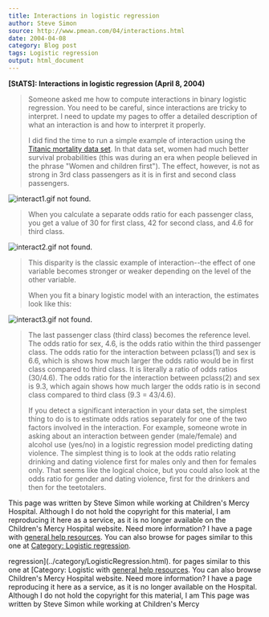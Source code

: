 ```yaml
---
title: Interactions in logistic regression
author: Steve Simon
source: http://www.pmean.com/04/interactions.html
date: 2004-04-08
category: Blog post
tags: Logistic regression
output: html_document
---
```

**[StATS]: Interactions in logistic regression
(April 8, 2004)**

> Someone asked me how to compute interactions in binary logistic
> regression. You need to be careful, since interactions are tricky to
> interpret. I need to update my pages to offer a detailed description
> of what an interaction is and how to interpret it properly.
>
> I did find the time to run a simple example of interaction using the
> [Titanic mortality data set](../training/datasets/titanic.htm). In
> that data set, women had much better survival probabilities (this was
> during an era when people believed in the phrase \"Women and children
> first\"). The effect, however, is not as strong in 3rd class
> passengers as it is in first and second class passengers.

![interact1.gif not found.](../../../web/images/04/interactions01.png)

> When you calculate a separate odds ratio for each passenger class, you
> get a value of 30 for first class, 42 for second class, and 4.6 for
> third class.

![interact2.gif not found.](../../../web/images/04/interactions02.png)

> This disparity is the classic example of interaction\--the effect of
> one variable becomes stronger or weaker depending on the level of the
> other variable.
>
> When you fit a binary logistic model with an interaction, the
> estimates look like this:

![interact3.gif not found.](../../../web/images/04/interactions03.png)

> The last passenger class (third class) becomes the reference level.
> The odds ratio for sex, 4.6, is the odds ratio within the third
> passenger class. The odds ratio for the interaction between pclass(1)
> and sex is 6.6, which is shows how much larger the odds ratio would be
> in first class compared to third class. It is literally a ratio of
> odds ratios (30/4.6). The odds ratio for the interaction between
> pclass(2) and sex is 9.3, which again shows how much larger the odds
> ratio is in second class compared to third class (9.3 = 43/4.6).
>
> If you detect a significant interaction in your data set, the simplest
> thing to do is to estimate odds ratios separately for one of the two
> factors involved in the interaction. For example, someone wrote in
> asking about an interaction between gender (male/female) and alcohol
> use (yes/no) in a logistic regression model predicting dating
> violence. The simplest thing is to look at the odds ratio relating
> drinking and dating violence first for males only and then for females
> only. That seems like the logical choice, but you could also look at
> the odds ratio for gender and dating violence, first for the drinkers
> and then for the teetotalers.

This page was written by Steve Simon while working at Children\'s Mercy
Hospital. Although I do not hold the copyright for this material, I am
reproducing it here as a service, as it is no longer available on the
Children\'s Mercy Hospital website. Need more information? I have a page
with [general help resources](../GeneralHelp.html). You can also browse
for pages similar to this one at [Category: Logistic
regression](../category/LogisticRegression.html).
<!---More--->
regression](../category/LogisticRegression.html).
for pages similar to this one at [Category: Logistic
with [general help resources](../GeneralHelp.html). You can also browse
Children\'s Mercy Hospital website. Need more information? I have a page
reproducing it here as a service, as it is no longer available on the
Hospital. Although I do not hold the copyright for this material, I am
This page was written by Steve Simon while working at Children\'s Mercy

<!---Do not use
**[StATS]: Interactions in logistic regression
This page was written by Steve Simon while working at Children\'s Mercy
Hospital. Although I do not hold the copyright for this material, I am
reproducing it here as a service, as it is no longer available on the
Children\'s Mercy Hospital website. Need more information? I have a page
with [general help resources](../GeneralHelp.html). You can also browse
for pages similar to this one at [Category: Logistic
regression](../category/LogisticRegression.html).
--->

